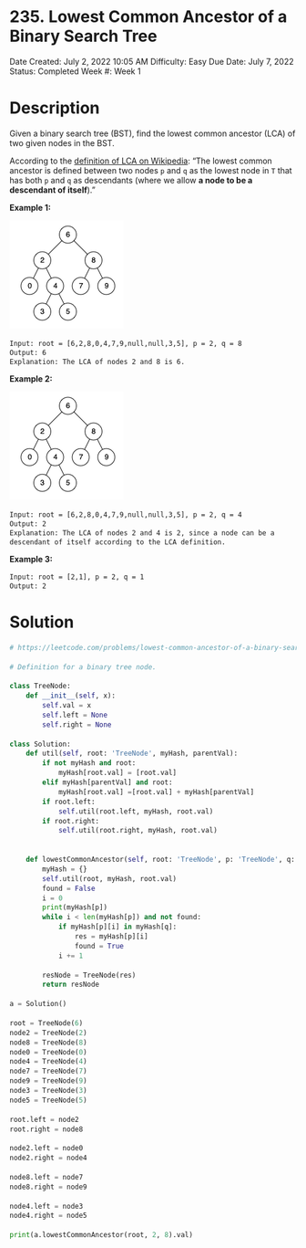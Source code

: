 # 235. Lowest Common Ancestor of a Binary Search Tree

Date Created: July 2, 2022 10:05 AM
Difficulty: Easy
Due Date: July 7, 2022
Status: Completed
Week #: Week 1

# Description

Given a binary search tree (BST), find the lowest common ancestor (LCA) of two given nodes in the BST.

According to the [definition of LCA on Wikipedia](https://en.wikipedia.org/wiki/Lowest_common_ancestor): “The lowest common ancestor is defined between two nodes `p` and `q` as the lowest node in `T` that has both `p` and `q` as descendants (where we allow **a node to be a descendant of itself**).”

**Example 1:**

![Untitled](235%20Lowest%20Common%20Ancestor%20of%20a%20Binary%20Search%20Tree%2009c21732676c4b43b9f63c93fb06c08a/Untitled.png)

```
Input: root = [6,2,8,0,4,7,9,null,null,3,5], p = 2, q = 8
Output: 6
Explanation: The LCA of nodes 2 and 8 is 6.

```

**Example 2:**

![Untitled](235%20Lowest%20Common%20Ancestor%20of%20a%20Binary%20Search%20Tree%2009c21732676c4b43b9f63c93fb06c08a/Untitled%201.png)

```
Input: root = [6,2,8,0,4,7,9,null,null,3,5], p = 2, q = 4
Output: 2
Explanation: The LCA of nodes 2 and 4 is 2, since a node can be a descendant of itself according to the LCA definition.

```

**Example 3:**

```
Input: root = [2,1], p = 2, q = 1
Output: 2
```

# Solution

```python
# https://leetcode.com/problems/lowest-common-ancestor-of-a-binary-search-tree/

# Definition for a binary tree node.

class TreeNode:
    def __init__(self, x):
        self.val = x
        self.left = None
        self.right = None

class Solution:
    def util(self, root: 'TreeNode', myHash, parentVal):
        if not myHash and root:
            myHash[root.val] = [root.val]
        elif myHash[parentVal] and root:
            myHash[root.val] =[root.val] + myHash[parentVal]
        if root.left:
            self.util(root.left, myHash, root.val)
        if root.right:
            self.util(root.right, myHash, root.val)

    
    def lowestCommonAncestor(self, root: 'TreeNode', p: 'TreeNode', q: 'TreeNode') -> 'TreeNode':
        myHash = {}
        self.util(root, myHash, root.val)
        found = False
        i = 0
        print(myHash[p])
        while i < len(myHash[p]) and not found:
            if myHash[p][i] in myHash[q]:
                res = myHash[p][i]
                found = True
            i += 1
        
        resNode = TreeNode(res)
        return resNode

a = Solution()

root = TreeNode(6)
node2 = TreeNode(2)
node8 = TreeNode(8)
node0 = TreeNode(0)
node4 = TreeNode(4)
node7 = TreeNode(7)
node9 = TreeNode(9)
node3 = TreeNode(3)
node5 = TreeNode(5)

root.left = node2
root.right = node8

node2.left = node0
node2.right = node4

node8.left = node7
node8.right = node9

node4.left = node3
node4.right = node5

print(a.lowestCommonAncestor(root, 2, 8).val)
```